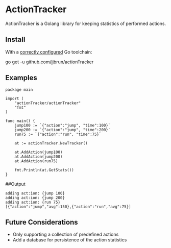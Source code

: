 # ActionTracker

ActionTracker is a Golang library for keeping statistics of performed actions.

## Install

With a [correctly configured](https://golang.org/doc/install#testing) Go toolchain:

go get -u github.com/jjbrun/actionTracker

## Examples

```
package main

import (
	"actionTracker/actionTracker"
	"fmt"
)

func main() {
	jump100 := `{"action":"jump", "time":100}`
	jump200 := `{"action":"jump", "time":200}`
	run75 := `{"action":"run", "time":75}`

	at := actionTracker.NewTracker()

	at.AddAction(jump100)
	at.AddAction(jump200)
	at.AddAction(run75)

	fmt.Println(at.GetStats())
}
```

##Output

```
adding act:ion: {jump 100}
adding act:ion: {jump 200}
adding act:ion: {run 75}
[{"action":"jump","avg":150},{"action":"run","avg":75}]
```

## Future Considerations

- Only supporting a collection of predefined actions 
- Add a database for persistence of the action statistics
